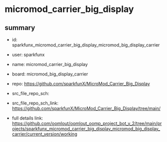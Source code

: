 # micromod_carrier_big_display
 
## summary 
* id: sparkfunx_micromod_carrier_big_display_micromod_big_display_carrier
* user: sparkfunx
* name: micromod_carrier_big_display
* board: micromod_big_display_carrier
* repo: https://github.com/sparkfunX/MicroMod_Carrier_Big_Display



* src_file_repo_sch: 
* src_file_repo_sch_link: https://github.com/sparkfunX/MicroMod_Carrier_Big_Display/tree/main/
* full details link: https://github.com/oomlout/oomlout_oomp_project_bot_v_2/tree/main/projects/sparkfunx_micromod_carrier_big_display_micromod_big_display_carrier/current_version/working  







